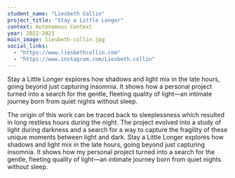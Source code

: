 ```yaml
---
student_name: "Liesbeth Collin"
project_title: "Stay a Little Longer"
context: Autonomous Context
year: 2022-2023
main_image: liesbeth-collin.jpg
social_links:
  - "https://www.liesbethcollin.com"
  - "https://www.instagram.com/Liesbeth.collin"
---
```

Stay a Little Longer explores how shadows and light mix in the late hours, going beyond just capturing insomnia. It shows how a personal project turned into a search for the gentle, fleeting quality of light—an intimate journey born from quiet nights without sleep.

The origin of this work can be traced back to sleeplessness which resulted in long restless hours during the night. The project evolved into a study of light during darkness and a search for a way to capture the fragility of these unique moments between light and dark. 
Stay a Little Longer explores how shadows and light mix in the late hours, going beyond just capturing insomnia. It shows how my personal project turned into a search for the gentle, fleeting quality of light—an intimate journey born from quiet nights without sleep.
